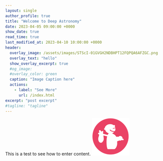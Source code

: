 ```yaml
---
layout: single
author_profile: true
title: "Welcome to Deep Astronomy"
date: 2023-04-05 09:00:00 +0000
show_date: true
read_time: true
last_modified_at: 2023-04-10 10:00:00 +0000
header:
  overlay_image: /assets/images/STScI-01GVGH2NDBHPT12FQPQA6AFZGC.png
  overlay_text: "hello"
  show_overlay_excerpt: true
  #og_image:
  #overlay_color: green
  caption: "Image Caption here"
  actions:
    - label: "See More"
      url: /index.html
excerpt: "post excerpt"
#tagline: "tagline"
---
```


This is a test to see how to enter content.
![An image](/assets/images/pixel_tracker_logo_120px.jpg)
